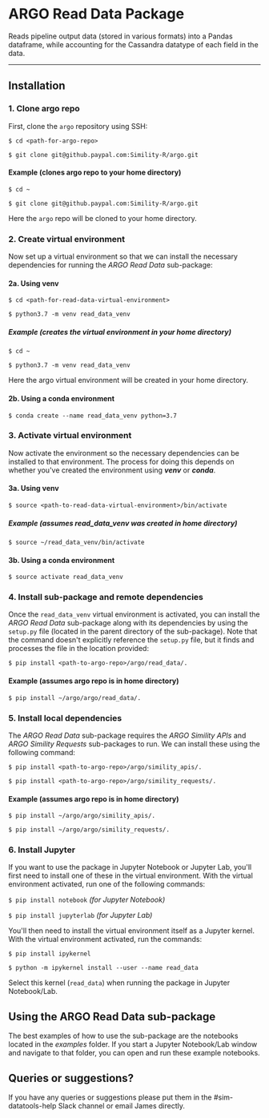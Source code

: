 # ARGO Read Data Package

Reads pipeline output data (stored in various formats) into a Pandas dataframe, while accounting for the Cassandra datatype of each field in the data.

---

## Installation

### 1. Clone argo repo

First, clone the `argo` repository using SSH:

`$ cd <path-for-argo-repo>`

`$ git clone git@github.paypal.com:Simility-R/argo.git`

#### Example (clones argo repo to your home directory)

`$ cd ~`

`$ git clone git@github.paypal.com:Simility-R/argo.git`

Here the `argo` repo will be cloned to your home directory.

### 2. Create virtual environment

Now set up a virtual environment so that we can install the necessary dependencies for running the *ARGO Read Data* sub-package:

#### 2a. Using venv

`$ cd <path-for-read-data-virtual-environment>`

`$ python3.7 -m venv read_data_venv`

##### Example (creates the virtual environment in your home directory)

`$ cd ~`

`$ python3.7 -m venv read_data_venv`

Here the argo virtual environment will be created in your home directory.

#### 2b. Using a conda environment

`$ conda create --name read_data_venv python=3.7`

### 3. Activate virtual environment

Now activate the environment so the necessary dependencies can be installed to that environment. The process for doing this depends on whether you've created the environment using ***venv*** or ***conda***.

#### 3a. Using venv

`$ source <path-to-read-data-virtual-environment>/bin/activate`

##### Example (assumes read_data_venv was created in home directory)

`$ source ~/read_data_venv/bin/activate`

#### 3b. Using a conda environment

`$ source activate read_data_venv`

### 4. Install sub-package and remote dependencies

Once the `read_data_venv` virtual environment is activated, you can install the *ARGO Read Data* sub-package along with its dependencies by using the `setup.py` file (located in the parent directory of the sub-package). Note that the command doesn't explicitly reference the `setup.py` file, but it finds and processes the file in the location provided:

`$ pip install <path-to-argo-repo>/argo/read_data/.`

#### Example (assumes argo repo is in home directory)

`$ pip install ~/argo/argo/read_data/.`

### 5. Install local dependencies

The *ARGO Read Data* sub-package requires the *ARGO Simility APIs* and *ARGO Simility Requests* sub-packages to run. We can install these using the following command:

`$ pip install <path-to-argo-repo>/argo/simility_apis/.`

`$ pip install <path-to-argo-repo>/argo/simility_requests/.`

#### Example (assumes argo repo is in home directory)

`$ pip install ~/argo/argo/simility_apis/.`

`$ pip install ~/argo/argo/simility_requests/.`

### 6. Install Jupyter

If you want to use the package in Jupyter Notebook or Jupyter Lab, you'll first need to install one of these in the virtual environment. With the virtual environment activated, run one of the following commands:

`$ pip install notebook` *(for Jupyter Notebook)*

`$ pip install jupyterlab` *(for Jupyter Lab)*

You'll then need to install the virtual environment itself as a Jupyter kernel. With the virtual environment activated, run the commands:

`$ pip install ipykernel`

`$ python -m ipykernel install --user --name read_data`

Select this kernel (`read_data`) when running the package in Jupyter Notebook/Lab.

## Using the ARGO Read Data sub-package

The best examples of how to use the sub-package are the notebooks located in the *examples* folder. If you start a Jupyter Notebook/Lab window and navigate to that folder, you can open and run these example notebooks.

## Queries or suggestions?

If you have any queries or suggestions please put them in the #sim-datatools-help Slack channel or email James directly.
